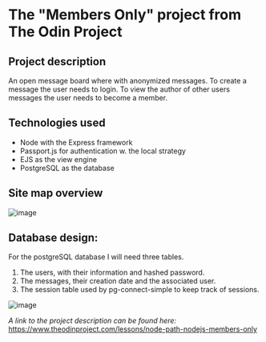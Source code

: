# The "Members Only" project from The Odin Project
## Project description
An open message board where with anonymized messages.
To create a message the user needs to login.
To view the author of other users messages the user needs to become a member.

## Technologies used
- Node with the Express framework
- Passport.js for authentication w. the local strategy
- EJS as the view engine
- PostgreSQL as the database

## Site map overview

![image](https://github.com/user-attachments/assets/79f30468-612b-400b-9fd3-f26f682018c4)

## Database design:
For the postgreSQL database I will need three tables.
1. The users, with their information and hashed password.
2. The messages, their creation date and the associated user.
3. The session table used by pg-connect-simple to keep track of sessions.

![image](https://github.com/user-attachments/assets/876f973b-94a1-4944-ac10-747e7ffaac32)



_A link to the project description can be found here:_
https://www.theodinproject.com/lessons/node-path-nodejs-members-only
